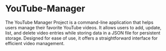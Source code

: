 # YouTube-Manager
The YouTube Manager Project is a command-line application that helps users manage their favorite YouTube videos. It allows users to add, update, list, and delete video entries while storing data in a JSON file for persistent storage. Designed for ease of use, it offers a straightforward interface for efficient video management.
